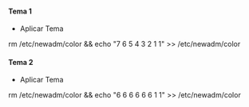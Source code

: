 #### Tema 1

* Aplicar Tema

rm /etc/newadm/color && echo "7 6 5 4 3 2 1 1" >> /etc/newadm/color

#### Tema 2

* Aplicar Tema

rm /etc/newadm/color && echo "6 6 6 6 6 6 1 1" >> /etc/newadm/color
